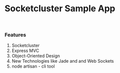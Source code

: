 <h1> Socketcluster Sample App </h1>
<br />
<h3> Features </h3>
<ol>
	<li>Socketcluster</li>
	<li>Express MVC</li>
	<li>Object-Oriented Design</li>
	<li>New Technologies like Jade and and Web Sockets</li>
	<li>node artisan - cli tool</li>
</ol>